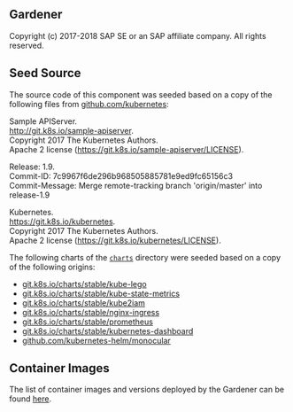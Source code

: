 ## Gardener  
Copyright (c) 2017-2018 SAP SE or an SAP affiliate company. All rights reserved.     

## Seed Source

The source code of this component was seeded based on a copy of the following files from [github.com/kubernetes](github.com/kubernetes):

Sample APIServer.  
http://git.k8s.io/sample-apiserver.  
Copyright 2017 The Kubernetes Authors.  
Apache 2 license (https://git.k8s.io/sample-apiserver/LICENSE).  

Release: 1.9.  
Commit-ID: 7c9967f6de296b968505885781e9ed9fc65156c3  
Commit-Message: Merge remote-tracking branch 'origin/master' into release-1.9  

Kubernetes.  
https://git.k8s.io/kubernetes.  
Copyright 2017 The Kubernetes Authors.  
Apache 2 license (https://git.k8s.io/kubernetes/LICENSE).  

The following charts of the [`charts`](charts) directory were seeded based on a copy of the following origins:

* [git.k8s.io/charts/stable/kube-lego](https://git.k8s.io/charts/stable/kube-lego)
* [git.k8s.io/charts/stable/kube-state-metrics](https://git.k8s.io/charts/stable/kube-state-metrics)
* [git.k8s.io/charts/stable/kube2iam](https://git.k8s.io/charts/stable/kube2iam)
* [git.k8s.io/charts/stable/nginx-ingress](https://git.k8s.io/charts/stable/nginx-ingress)
* [git.k8s.io/charts/stable/prometheus](https://git.k8s.io/charts/stable/prometheus)
* [git.k8s.io/charts/stable/kubernetes-dashboard](https://git.k8s.io/charts/stable/kubernetes-dashboard)
* [github.com/kubernetes-helm/monocular](https://github.com/kubernetes-helm/monocular/tree/master/deployment)

## Container Images

The list of container images and versions deployed by the Gardener can be found [here](charts/images.yaml).

